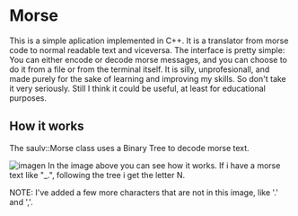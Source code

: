 # Morse
This is a simple aplication implemented in C++.
It is a translator from morse code to normal readable text and viceversa.
The interface is pretty simple: You can either encode or decode morse messages, and you can choose to do it from a file or from the terminal itself.
It is silly, unprofesionall, and made purely for the sake of learning and improving my skills. So don't take it very seriously. Still I think it could be useful, at least for educational purposes.

## How it works
The saulv::Morse class uses a Binary Tree to decode morse text.

![imagen](https://user-images.githubusercontent.com/84346214/206912776-2b6f7f10-bcf6-4f73-a5dc-aab5743c1db8.png)
In the image above you can see how it works. If i have a morse text like "\_\.", following the tree i get the letter N.

  NOTE: I've added a few more characters that are not in this image, like '.' and ','.
